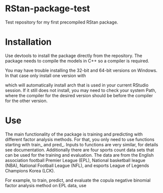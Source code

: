 # RStan-package-test
Test repository for my first precompiled RStan package.

# Installation
Use devtools to install the package directly from the repository. The package
needs to compile the models in C++ so a compiler is required.

You may have trouble installing the 32-bit and 64-bit versions on Windows. In 
that case only install one version with

which will automatically install arch that is used in your current RStudio
session. If it still does not install, you may need to check your system Path,
where the compiler for the desired version should be before the compiler for
the other version.

# Use
The main functionality of the package is training and predicting with
different factor analysis methods. For that, you only need to use functions
starting with train_ and pred_. Inputs to functions are very similar, 
for details see documentation. Additionally there are four sports count data 
sets that can be used for the training and evaluation. The data are from the
English association football Premier League (EPL), National basketball league
(NBA), National Football League (NFL), and esports League of Legends Champions
Korea (LCK).

For example, to train, predict, and evaluate
the copula negative binomial factor analysis method on EPL data, use

